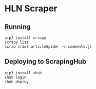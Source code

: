 # HLN Scraper

## Running

```
pip3 install scrapy
scrapy list
scrap crawl articleSpider -o comments.jl
```

## Deploying to ScrapingHub

```
pip3 install shub
shub login
shub deploy
```
